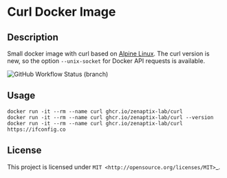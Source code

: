 # Curl Docker Image

## Description

Small docker image with curl based on [Alpine Linux](https://hub.docker.com/_/alpine/).
The curl version is new, so the option `--unix-socket` for Docker API requests is available.

![GitHub Workflow Status (branch)](https://img.shields.io/github/workflow/status/zenaptix-lab/docker-curl/Build/master)

## Usage
```
docker run -it --rm --name curl ghcr.io/zenaptix-lab/curl
docker run -it --rm --name curl ghcr.io/zenaptix-lab/curl --version
docker run -it --rm --name curl ghcr.io/zenaptix-lab/curl https://ifconfig.co
```

## License
This project is licensed under `MIT <http://opensource.org/licenses/MIT>`_.
